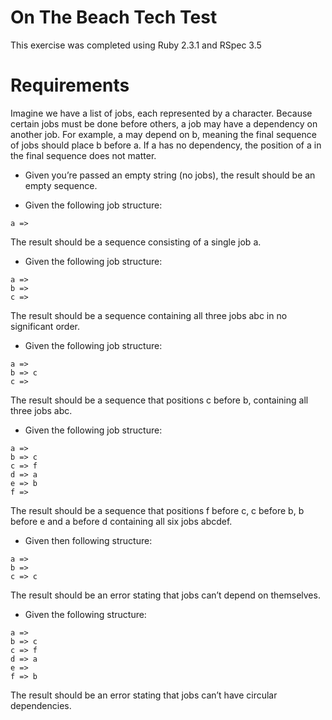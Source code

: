 # On The Beach Tech Test

This exercise was completed using Ruby 2.3.1 and RSpec 3.5

# Requirements

Imagine we have a list of jobs, each represented by a character. Because certain jobs must be done before others, a job may have a dependency on another job. For example, a may depend on b, meaning the final sequence of jobs should place b before a. If a has no dependency, the position of a in the final sequence does not matter.

* Given you’re passed an empty string (no jobs), the result should be an empty sequence.

* Given the following job structure:

```
a =>
```

The result should be a sequence consisting of a single job a.

* Given the following job structure:

```
a =>
b =>
c =>
```
The result should be a sequence containing all three jobs abc in no significant order.

* Given the following job structure:

```
a =>
b => c
c =>
```
The result should be a sequence that positions c before b, containing all three jobs abc.

* Given the following job structure:

```
a =>
b => c
c => f
d => a
e => b
f =>
```

The result should be a sequence that positions f before c, c before b, b before e and a before d containing all six jobs abcdef.

* Given then following structure:

```
a =>
b =>
c => c
```
The result should be an error stating that jobs can’t depend on themselves.

* Given the following structure:

```
a =>
b => c
c => f
d => a
e =>
f => b
```

The result should be an error stating that jobs can’t have circular dependencies.

